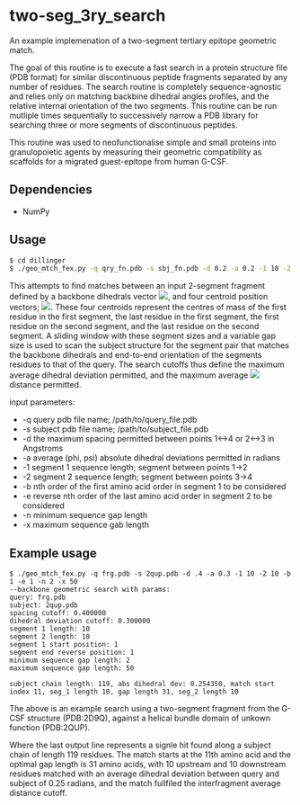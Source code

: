 # two-seg_3ry_search

An example implemenation of a two-segment tertiary epitope geometric match. 

The goal of this routine is to execute a fast search in a protein structure file (PDB format) for similar discontinuous peptide fragments separated by any number of residues. The search routine is completely sequence-agnostic and relies only on matching backbine dihedral angles profiles, and the relative internal orientation of the two segments. This routine can be run mutliple times sequentially to successively narrow a PDB library for searching three or more segments of discontinuous peptides. 

This routine was used to neofunctionalise simple and small proteins into granulopoietic agents by measuring their geometric compatibility as scaffolds for a migrated guest-epitope from human G-CSF.

## Dependencies 

  - NumPy
  
## Usage

```sh
$ cd dillinger
$ ./geo_mtch_fex.py -q qry_fn.pdb -s sbj_fn.pdb -d 0.2 -a 0.2 -1 10 -2 10 -b 1 -e 1 -n 2 -x 50
```
This attempts to find matches between an input 2-segment fragment defined by a backbone dihedrals vector <img src="https://render.githubusercontent.com/render/math?math=(\phi_1, \psi_1, .., \phi_n, \psi_n)">, and four centroid position vectors\; <img src="https://render.githubusercontent.com/render/math?math=\textbf{p_1}, \textbf{p_2},\textbf{p_3}, \textbf{p_4}">. These four centroids represent the centres of mass of the first residue in the first segment, the last residue in the first segment, the first residue on the second segment, and the last residue on the second segment. A sliding window with these segment sizes and a variable gap size is used to scan the subject structure for the segment pair that matches the backbone dihedrals and end-to-end orientation of the segments residues to that of the query. The search cutoffs thus define the maximum average dihedral deviation permitted, and the maximum average <img src="https://render.githubusercontent.com/render/math?math=\textbf{p_{1,2}} \leftrightarrow \textbf{p_{4,3}}"> distance permitted. 


input parameters: 

- -q query pdb file name\; /path/to/query_file.pdb
- -s subject pdb file name; /path/to/subject_file.pdb
- -d the maximum spacing permitted between points 1<->4 or 2<->3 in Angstroms
- -a average (phi, psi) absolute dihedral deviations permitted in radians
- -1 segment 1 sequence length; segment between points 1->2 <int>
- -2 segment 2 sequence length; segment between points 3->4 <int>
- -b nth order of the first amino acid order in segment 1 to be considered <int>
- -e reverse nth order of the last amino acid order in segment 2 to be considered <int>
- -n minimum sequence gap length <int>
- -x maximum sequence gab length <int>

## Example usage

```
$ ./geo_mtch_fex.py -q frg.pdb -s 2qup.pdb -d .4 -a 0.3 -1 10 -2 10 -b 1 -e 1 -n 2 -x 50
--backbone geometric search with params: 
query: frg.pdb 
subject: 2qup.pdb
spacing cutoff: 0.400000
dihedral deviation cutoff: 0.300000
segment 1 length: 10 
segment 2 length: 10 
segment 1 start position: 1 
segment end reverse position: 1
minimum sequence gap length: 2
maximum sequence gap length: 50

subject chain length: 119, abs dihedral dev: 0.254350, match start index 11, seg_1 length 10, gap length 31, seg_2 length 10
```
The above is an example search using a two-segment fragment from the G-CSF structure (PDB:2D9Q), against a helical bundle domain of unkown function (PDB:2QUP). 

Where the last output line represents a signle hit found along a subject chain of length 119 residues. The match starts at the 11th amino acid and the optimal gap length is 31 amino acids, with 10 upstream and 10 downstream residues matched with an average dihedral deviation between query and subject of 0.25 radians, and the match fullfiled the interfragment average distance cutoff. 

